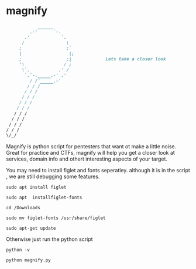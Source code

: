 # magnify

```markdown
            ______              
         .-'      `-.           
       .'            `.         
      /                \        
     ;                 ;`       
     |                  |;       
     ;                 ;|             Lets take a closer look
     '\               / ;       
      \`.           .' /        
       `.`-._____.-' .'         
         / /`_____.-'           
        / / /                   
       / / /
      / / /
     / / /
    / / /
   / / /
  / / /
 / / /
/ / /
\/_/
```


Magnify is python script for pentesters that want ot make a little noise. Great for practice and CTFs, magnify will help you get a closer look at services, domain info and othert interesting aspects of your target.


You may need to install figlet and fonts seperatley. although it is in the script , we are still debugging some features.
```
sudo apt install figlet

sudo apt  installfiglet-fonts

cd /Downloads

sudo mv figlet-fonts /usr/share/figlet

sudo apt-get update
```
Otherwise just run the python script

```
python -v

python magnify.py

```


